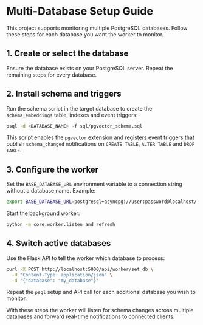 # Multi-Database Setup Guide

This project supports monitoring multiple PostgreSQL databases. Follow these steps for each database you want the worker to monitor.

## 1. Create or select the database
Ensure the database exists on your PostgreSQL server. Repeat the remaining steps for every database.

## 2. Install schema and triggers
Run the schema script in the target database to create the `schema_embeddings` table, indexes and event triggers:

```bash
psql -d <DATABASE_NAME> -f sql/pgvector_schema.sql
```

This script enables the `pgvector` extension and registers event triggers that publish `schema_changed` notifications on `CREATE TABLE`, `ALTER TABLE` and `DROP TABLE`.

## 3. Configure the worker
Set the `BASE_DATABASE_URL` environment variable to a connection string without a database name. Example:

```bash
export BASE_DATABASE_URL=postgresql+asyncpg://user:password@localhost/
```

Start the background worker:

```bash
python -m core.worker.listen_and_refresh
```

## 4. Switch active databases
Use the Flask API to tell the worker which database to process:

```bash
curl -X POST http://localhost:5000/api/worker/set_db \
  -H "Content-Type: application/json" \
  -d '{"database": "my_database"}'
```

Repeat the `psql` setup and API call for each additional database you wish to monitor.

With these steps the worker will listen for schema changes across multiple databases and forward real-time notifications to connected clients.
